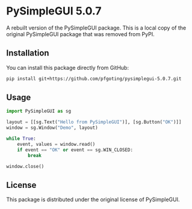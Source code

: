 # PySimpleGUI 5.0.7

A rebuilt version of the PySimpleGUI package. This is a local copy of the original PySimpleGUI package that was removed from PyPI.

## Installation

You can install this package directly from GitHub:

```bash
pip install git+https://github.com/pfgoting/pysimplegui-5.0.7.git
```

## Usage

```python
import PySimpleGUI as sg

layout = [[sg.Text("Hello from PySimpleGUI")], [sg.Button("OK")]]
window = sg.Window("Demo", layout)

while True:
    event, values = window.read()
    if event == "OK" or event == sg.WIN_CLOSED:
        break

window.close()
```

## License

This package is distributed under the original license of PySimpleGUI.
